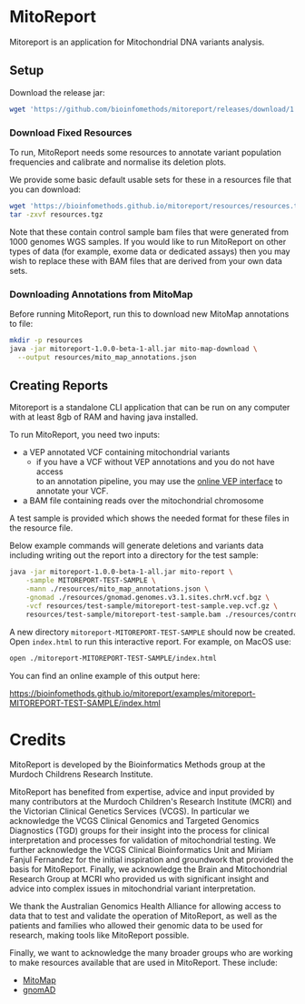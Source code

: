 # MitoReport

Mitoreport is an application for Mitochondrial DNA variants analysis.

## Setup

Download the release jar:

```bash
wget 'https://github.com/bioinfomethods/mitoreport/releases/download/1.0.0-beta-1/mitoreport-1.0.0-beta-1-all.jar'
```

### Download Fixed Resources

To run, MitoReport needs some resources to annotate variant population frequencies and
calibrate and normalise its deletion plots.

We provide some basic default usable sets for these in a resources file that you can download:

```bash
wget 'https://bioinfomethods.github.io/mitoreport/resources/resources.tgz'
tar -zxvf resources.tgz 
```

Note that these contain control sample bam files that were generated from 1000 genomes 
WGS samples. If you would like to run MitoReport on other types of data (for example,
exome data or dedicated assays) then you may wish to replace these with 
BAM files that are derived from your own data sets.


### Downloading Annotations from MitoMap

Before running MitoReport, run this to download new MitoMap annotations to file: 

```bash
mkdir -p resources
java -jar mitoreport-1.0.0-beta-1-all.jar mito-map-download \
  --output resources/mito_map_annotations.json
```

## Creating Reports

Mitoreport is a standalone CLI application that can be run on any computer
with at least 8gb of RAM and having java installed.

To run MitoReport, you need two inputs:

- a VEP annotated VCF containing mitochondrial variants
  - if you have a VCF without VEP annotations and you do not have access  
    to an annotation pipeline, you may use the [online VEP interface](https://asia.ensembl.org/Tools/VEP)
    to annotate your VCF.
- a BAM file containing reads over the mitochondrial chromosome

A test sample is provided which shows the needed format for these files in the resource file.

Below example commands will generate deletions and variants data including writing out the 
report into a directory for the test sample:

```bash
java -jar mitoreport-1.0.0-beta-1-all.jar mito-report \
    -sample MITOREPORT-TEST-SAMPLE \
    -mann ./resources/mito_map_annotations.json \
    -gnomad ./resources/gnomad.genomes.v3.1.sites.chrM.vcf.bgz \
    -vcf resources/test-sample/mitoreport-test-sample.vep.vcf.gz \
    resources/test-sample/mitoreport-test-sample.bam ./resources/controls/*.bam
```

A new directory `mitoreport-MITOREPORT-TEST-SAMPLE` should now be created.  Open `index.html` to run this
interactive report. For example, on MacOS use:

```bash
open ./mitoreport-MITOREPORT-TEST-SAMPLE/index.html
```

You can find an online example of this output here:

https://bioinfomethods.github.io/mitoreport/examples/mitoreport-MITOREPORT-TEST-SAMPLE/index.html


# Credits

MitoReport is developed by the Bioinformatics Methods group at the Murdoch
Childrens Research Institute.

MitoReport has benefited from expertise, advice and input provided by many
contributors at the Murdoch Children's Research Institute (MCRI) and the
Victorian Clinical Genetics Services (VCGS). In particular we acknowledge the
VCGS Clinical Genomics and Targeted Genomics Diagnostics (TGD) groups for their
insight into the process for clinical interpretation and processes for
validation of mitochondrial testing. We further acknowledge the VCGS Clinical
Bioinformatics Unit and Miriam Fanjul Fernandez for the initial inspiration and
groundwork that provided the basis for MitoReport. Finally, we acknowledge the
Brain and Mitochondrial Research Group at MCRI who provided us with significant
insight and advice into complex issues in mitochondrial variant interpretation.

We thank the Australian Genomics Health Alliance for allowing access to data
that to test and validate the operation of MitoReport, as well as the patients
and families who allowed their genomic data to be used for research, making 
tools like MitoReport possible.

Finally, we want to acknowledge the many broader groups who are working to make
resources available that are used in MitoReport. These include:

- [MitoMap](https://mitomap.org/MITOMAP)
- [gnomAD](https://gnomad.broadinstitute.org/about)
